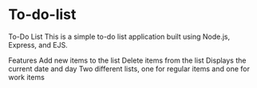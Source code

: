 # To-do-list
To-Do List
This is a simple to-do list application built using Node.js, Express, and EJS.

Features
Add new items to the list
Delete items from the list
Displays the current date and day
Two different lists, one for regular items and one for work items
